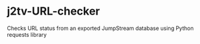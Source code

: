 # j2tv-URL-checker
Checks URL status from an exported JumpStream database using Python requests library 
